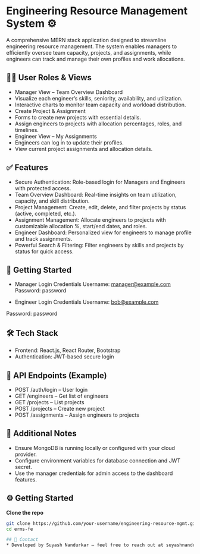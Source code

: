 # Engineering Resource Management System ⚙️
A comprehensive MERN stack application designed to streamline engineering resource management. The system enables managers to efficiently oversee team capacity, projects, and assignments, while engineers can track and manage their own profiles and work allocations.

## 🧑‍💼 User Roles & Views
* Manager View – Team Overview Dashboard
* Visualize each engineer’s skills, seniority, availability, and utilization.
* Interactive charts to monitor team capacity and workload distribution.
* Create Project & Assignment
* Forms to create new projects with essential details.
* Assign engineers to projects with allocation percentages, roles, and timelines.
* Engineer View – My Assignments
* Engineers can log in to update their profiles.
* View current project assignments and allocation details.

## ✅ Features
* Secure Authentication: Role-based login for Managers and Engineers with protected access.
* Team Overview Dashboard: Real-time insights on team utilization, capacity, and skill distribution.
* Project Management: Create, edit, delete, and filter projects by status (active, completed, etc.).
* Assignment Management: Allocate engineers to projects with customizable allocation %, start/end dates, and roles.
* Engineer Dashboard: Personalized view for engineers to manage profile and track assignments.
* Powerful Search & Filtering: Filter engineers by skills and projects by status for quick access.

## 🚀 Getting Started
* Manager Login Credentials
Username: manager@example.com
Password: password

* Engineer Login Credentials
Username: bob@example.com

Password: password

## 🛠️ Tech Stack
* Frontend: React.js, React Router, Bootstrap
* Authentication: JWT-based secure login

## 📁 API Endpoints (Example)
* POST /auth/login – User login
* GET /engineers – Get list of engineers
* GET /projects – List projects
* POST /projects – Create new project
* POST /assignments – Assign engineers to projects

## 📄 Additional Notes
* Ensure MongoDB is running locally or configured with your cloud provider.
* Configure environment variables for database connection and JWT secret.
* Use the manager credentials for admin access to the dashboard features.

## ⚙️ Getting Started

**Clone the repo**  
   ```bash
   git clone https://github.com/your-username/engineering-resource-mgmt.git
   cd erms-fe

## 👤 Contact
* Developed by Suyash Nandurkar – feel free to reach out at suyashnandurkar53@gmail.com